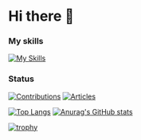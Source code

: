 # Hi there 👋

### My skills
[![My Skills](https://skillicons.dev/icons?i=ts,js,html,css,react,nextjs,materialui,nodejs,vite,firebase,docker,netlify,gcp,py,pytorch,go,ai,figma,git,github,githubactions,vue,nuxt,java)](https://skillicons.dev)


### Status

[![Contributions](https://badgen.org/img/qiita/fumigoro/contributions?style=flat)](https://qiita.com/fumigoro)
[![Articles](https://badgen.org/img/qiita/fumigoro/articles?style=flat)](https://qiita.com/fumigoro)


[![Top Langs](https://github-readme-stats.vercel.app/api/top-langs/?username=fumigoro&layout=donut)](https://github.com/fumigoro)
[![Anurag's GitHub stats](https://github-readme-stats.vercel.app/api?username=fumigoro&count_private=true&show_icons=true)](https://github.com/fumigoro)

[![trophy](https://github-profile-trophy.vercel.app/?username=fumigoro&rank=SECRET,SSS,SS,S,AA,AA,A,B,C&column=7)](https://github.com/fumigoro)
<!--
**fumigoro/fumigoro** is a ✨ _special_ ✨ repository because its `README.md` (this file) appears on your GitHub profile.

Here are some ideas to get you started:

- 🔭 I’m currently working on ...
- 🌱 I’m currently learning ...
- 👯 I’m looking to collaborate on ...
- 🤔 I’m looking for help with ...
- 💬 Ask me about ...
- 📫 How to reach me: ...
- 😄 Pronouns: ...
- ⚡ Fun fact: ...
-->
